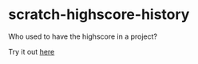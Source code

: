 # scratch-highscore-history
Who used to have the highscore in a project?

Try it out [here](https://kyleplo.github.io/scratch-highscore-history/)
